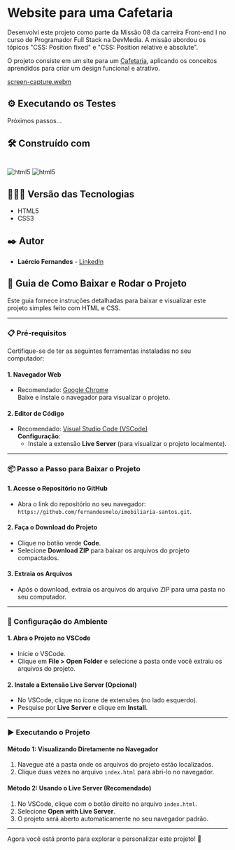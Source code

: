  # Website para uma Cafetaria 

Desenvolvi este projeto como parte da Missão 08 da carreira Front-end I no curso de Programador Full Stack na DevMedia. A missão abordou os tópicos "CSS: Position fixed" e "CSS: Position relative e absolute".  

O projeto consiste em um site para um [Cafetaria](https://fernandesmelo.github.io/website-para-uma-cafeteria/), aplicando os conceitos aprendidos para criar um design funcional e atrativo.

[screen-capture.webm](https://github.com/user-attachments/assets/25289819-4f94-451d-9f7d-4200d47369ee)

## ⚙️ Executando os Testes
Próximos passos...

## 🛠️ Construído com

<div style="display: inline-block"><br/>
  <img align="center" alt="html5" src="https://img.shields.io/badge/HTML5-E34F26?style=for-the-badge&logo=html5&logoColor=white" /> 
  <img align="center" alt="html5" src="https://img.shields.io/badge/CSS3-1572B6?style=for-the-badge&logo=css3&logoColor=white" />
</div><br/>

## 👨🏽‍💻 Versão das Tecnologias

* HTML5
* CSS3

## ✒️ Autor

* **Laércio Fernandes** - [LinkedIn](https://www.linkedin.com/in/laercio-fernandes/)

## 🚀 Guia de Como Baixar e Rodar o Projeto

Este guia fornece instruções detalhadas para baixar e visualizar este projeto simples feito com HTML e CSS.

---

### 📋 Pré-requisitos

Certifique-se de ter as seguintes ferramentas instaladas no seu computador:

#### 1. Navegador Web
- Recomendado: [Google Chrome](https://www.google.com/chrome/)  
  Baixe e instale o navegador para visualizar o projeto.

#### 2. Editor de Código
- Recomendado: [Visual Studio Code (VSCode)](https://code.visualstudio.com/download)  
  **Configuração**:
  - Instale a extensão **Live Server** (para visualizar o projeto localmente).

---

### 📦 Passo a Passo para Baixar o Projeto

#### 1. Acesse o Repositório no GitHub
- Abra o link do repositório no seu navegador: `https://github.com/fernandesmelo/imobiliaria-santos.git`.

#### 2. Faça o Download do Projeto
- Clique no botão verde **Code**.
- Selecione **Download ZIP** para baixar os arquivos do projeto compactados.

#### 3. Extraia os Arquivos
- Após o download, extraia os arquivos do arquivo ZIP para uma pasta no seu computador.

---

### 🔧 Configuração do Ambiente

#### 1. Abra o Projeto no VSCode
- Inicie o VSCode.
- Clique em **File > Open Folder** e selecione a pasta onde você extraiu os arquivos do projeto.

#### 2. Instale a Extensão Live Server (Opcional)
- No VSCode, clique no ícone de extensões (no lado esquerdo).
- Pesquise por **Live Server** e clique em **Install**.

---

### ▶️ Executando o Projeto

#### Método 1: Visualizando Diretamente no Navegador
1. Navegue até a pasta onde os arquivos do projeto estão localizados.
2. Clique duas vezes no arquivo `index.html` para abri-lo no navegador.

#### Método 2: Usando o Live Server (Recomendado)
1. No VSCode, clique com o botão direito no arquivo `index.html`.
2. Selecione **Open with Live Server**.
3. O projeto será aberto automaticamente no seu navegador padrão.

---

Agora você está pronto para explorar e personalizar este projeto! 🎉
